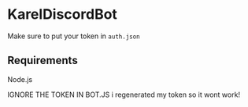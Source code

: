 # KarelDiscordBot

Make sure to put your token in `auth.json`

## Requirements

Node.js

IGNORE THE TOKEN IN BOT.JS i regenerated my token so it wont work!
